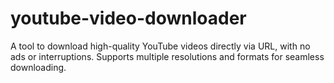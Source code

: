 # youtube-video-downloader
A tool to download high-quality YouTube videos directly via URL, with no ads or interruptions. Supports multiple resolutions and formats for seamless downloading.
